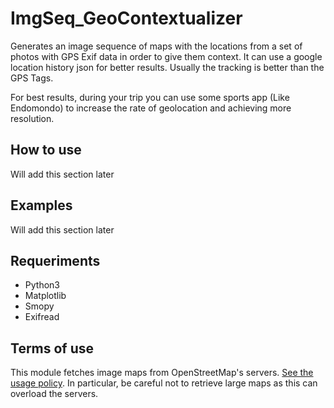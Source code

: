 # ImgSeq_GeoContextualizer
Generates an image sequence of maps with the locations from a set of photos with GPS Exif data in order to give them context.
It can use a google location history json for better results. Usually the tracking is better than the GPS Tags.

For best results, during your trip you can use some sports app (Like Endomondo) to increase the rate of geolocation and achieving more resolution.

## How to use
Will add this section later

## Examples
Will add this section later

## Requeriments
* Python3
* Matplotlib
* Smopy
* Exifread

## Terms of use
This module fetches image maps from OpenStreetMap's servers. [See the usage policy](https://operations.osmfoundation.org/policies/tiles/). In particular, be careful not to retrieve large maps as this can overload the servers.
